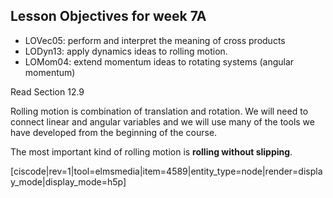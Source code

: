 ## Lesson Objectives for week 7A

* LOVec05: perform and interpret the meaning of cross products
* LODyn13: apply dynamics ideas to rolling motion.
* LOMom04: extend momentum ideas to rotating systems (angular momentum)


<stop-note>
    <span slot="message">Read Section 12.9</span>
</stop-note>

Rolling motion is combination of translation and rotation. We will need to connect linear and angular variables and we will use many of the tools we have developed from the beginning of the course. 

The most important kind of rolling motion is **rolling without slipping**. 

[ciscode|rev=1|tool=elmsmedia|item=4589|entity_type=node|render=display_mode|display_mode=h5p]




